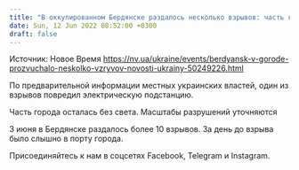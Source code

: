 ```yaml
---
title: "В оккупированном Бердянске раздалось несколько взрывов: часть города без света"
date: Sun, 12 Jun 2022 08:52:00 +0300
draft: false
---
```

Источник: Новое Время https://nv.ua/ukraine/events/berdyansk-v-gorode-prozvuchalo-neskolko-vzryvov-novosti-ukrainy-50249226.html


По предварительной информации местных украинских властей, один из взрывов повредил электрическую подстанцию.

Часть города осталась без света. Масштабы разрушений уточняются

3 июня в Бердянске раздалось более 10 взрывов. За день до взрыва было слышно в порту города.

Присоединяйтесь к нам в соцсетях Facebook, Telegram и Instagram.
